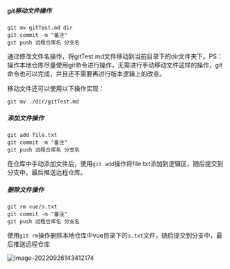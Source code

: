 ##### git移动文件操作

```shell
git mv gitTest.md dir
git commit -m "备注"
git push 远程仓库名 分支名
```

通过修改文件名操作，将gitTest.md文件移动到当前目录下的dir文件夹下。PS：操作本地仓库尽量使用git命令进行操作，无需进行手动移动文件这样的操作，git命令也可以完成，并且还不需要再进行版本逻辑上的改变。

移动文件还可以使用以下操作实现：

```
git mv ./dir/gitTest.md
```



##### 添加文件操作

```shell
git add file.txt
git commit -m "备注"
git push 远程仓库名 分支名
```

在仓库中手动添加文件后，使用`git add`操作将file.txt添加到逻辑区，随后提交到分支中，最后推送远程仓库。



##### 删除文件操作

```shell
git rm vue/s.txt
git commit -m "备注"
git push 远程仓库名 分支名
```

使用`git rm`操作删除本地仓库中vue目录下的`s.txt`文件，随后提交到分支中，最后推送远程仓库

![image-20220926143412174](https://cdn.jsdelivr.net/gh/kui-ming/tuchuang/images202209261439341.png)